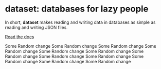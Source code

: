 dataset: databases for lazy people
==================================

In short, **dataset** makes reading and writing data in databases as simple as reading and writing JSON files.

[Read the docs](https://dataset.readthedocs.org/)


Some Random change
Some Random change
Some Random change
Some Random change
Some Random change
Some Random change
Some Random change
Some Random change
Some Random change
Some Random change
Some Random change
Some Random change
